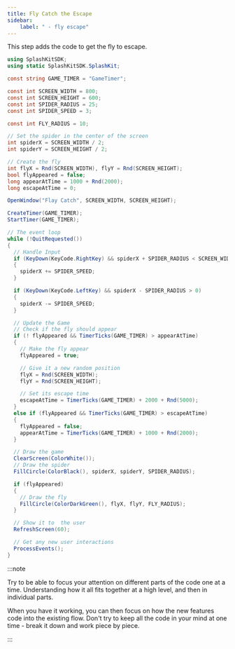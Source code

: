 ```yaml
---
title: Fly Catch the Escape
sidebar:
    label: " - fly escape"
---
```


This step adds the code to get the fly to escape.

```csharp
using SplashKitSDK;
using static SplashKitSDK.SplashKit;

const string GAME_TIMER = "GameTimer";

const int SCREEN_WIDTH = 800;
const int SCREEN_HEIGHT = 600;
const int SPIDER_RADIUS = 25;
const int SPIDER_SPEED = 3;

const int FLY_RADIUS = 10;

// Set the spider in the center of the screen
int spiderX = SCREEN_WIDTH / 2;
int spiderY = SCREEN_HEIGHT / 2;

// Create the fly
int flyX = Rnd(SCREEN_WIDTH), flyY = Rnd(SCREEN_HEIGHT);
bool flyAppeared = false;
long appearAtTime = 1000 + Rnd(2000);
long escapeAtTime = 0;

OpenWindow("Flay Catch", SCREEN_WIDTH, SCREEN_HEIGHT);

CreateTimer(GAME_TIMER);
StartTimer(GAME_TIMER);

// The event loop
while (!QuitRequested())
{
  // Handle Input
  if (KeyDown(KeyCode.RightKey) && spiderX + SPIDER_RADIUS < SCREEN_WIDTH)
  {
    spiderX += SPIDER_SPEED;
  }

  if (KeyDown(KeyCode.LeftKey) && spiderX - SPIDER_RADIUS > 0)
  {
    spiderX -= SPIDER_SPEED;
  }

  // Update the Game
  // Check if the fly should appear
  if (! flyAppeared && TimerTicks(GAME_TIMER) > appearAtTime)
  {
    // Make the fly appear
    flyAppeared = true;

    // Give it a new random position
    flyX = Rnd(SCREEN_WIDTH);
    flyY = Rnd(SCREEN_HEIGHT);

    // Set its escape time
    escapeAtTime = TimerTicks(GAME_TIMER) + 2000 + Rnd(5000);
  }
  else if (flyAppeared && TimerTicks(GAME_TIMER) > escapeAtTime)
  {
    flyAppeared = false;
    appearAtTime = TimerTicks(GAME_TIMER) + 1000 + Rnd(2000);
  }

  // Draw the game
  ClearScreen(ColorWhite());
  // Draw the spider
  FillCircle(ColorBlack(), spiderX, spiderY, SPIDER_RADIUS);

  if (flyAppeared)
  {
    // Draw the fly
    FillCircle(ColorDarkGreen(), flyX, flyY, FLY_RADIUS);
  }

  // Show it to  the user
  RefreshScreen(60);

  // Get any new user interactions
  ProcessEvents();
}
```

:::note

Try to be able to focus your attention on different parts of the code one at a time. Understanding how it all fits together at a high level, and then in individual parts.

When you have it working, you can then focus on how the new features code into the existing flow. Don't try to keep all the code in your mind at one time - break it down and work piece by piece.

:::
